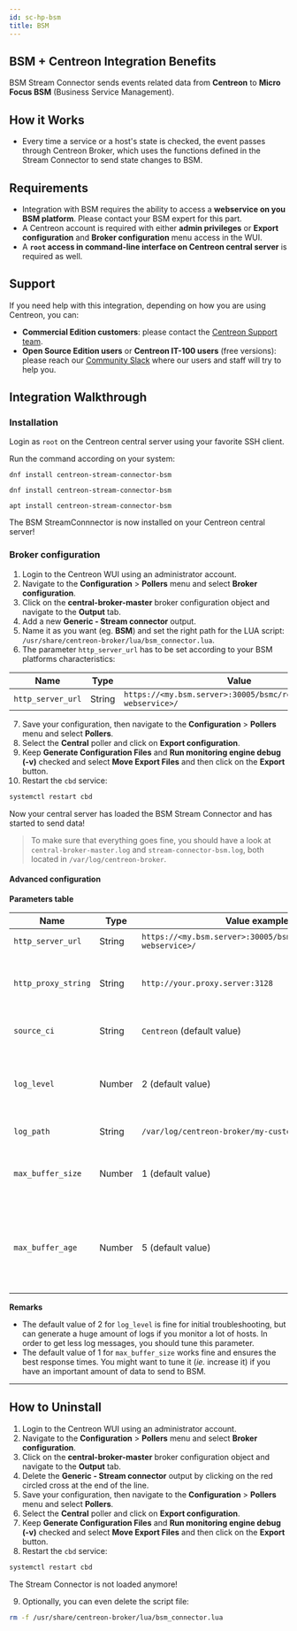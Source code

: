 ```yaml
---
id: sc-hp-bsm
title: BSM
---
```


## BSM + Centreon Integration Benefits

BSM Stream Connector sends events related data from **Centreon** to **Micro Focus BSM** (Business Service Management).

## How it Works

* Every time a service or a host's state is checked, the event passes through Centreon Broker, which uses the functions defined in the Stream Connector to send state changes to BSM.

## Requirements

* Integration with BSM requires the ability to access a **webservice on you BSM platform**. Please contact your BSM expert for this part.
* A Centreon account is required with either **admin privileges** or **Export configuration** and **Broker configuration** menu access in the WUI.
* A **`root` access in command-line interface on Centreon central server** is required as well.

## Support

If you need help with this integration, depending on how you are using Centreon, you can:

* **Commercial Edition customers**: please contact the [Centreon Support team](mailto:support@centreon.com).
* **Open Source Edition users** or **Centreon IT-100 users** (free versions): please reach our [Community Slack](https://centreon.github.io) where our users and staff will try to help you.

## Integration Walkthrough

### Installation 

Login as `root` on the Centreon central server using your favorite SSH client.

Run the command according on your system:


<Tabs groupId="sync">
<TabItem value="Alma / RHEL / Oracle Linux 8" label="Alma / RHEL / Oracle Linux 8">

```shell
dnf install centreon-stream-connector-bsm
```

</TabItem>

<TabItem value="Alma / RHEL / Oracle Linux 9" label="Alma / RHEL / Oracle Linux 9">

```shell
dnf install centreon-stream-connector-bsm
```

</TabItem>

<TabItem value="Debian 11" label="Debian_11">

```shell
apt install centreon-stream-connector-bsm
```

</TabItem>
</Tabs>

The BSM StreamConnnector is now installed on your Centreon central server!

### Broker configuration

1. Login to the Centreon WUI using an administrator account.
2. Navigate to the **Configuration** > **Pollers** menu and select **Broker configuration**.
3. Click on the **central-broker-master** broker configuration object and navigate to the **Output** tab.
4. Add a new **Generic - Stream connector** output.
5. Name it as you want (eg. **BSM**) and set the right path for the LUA script: `/usr/share/centreon-broker/lua/bsm_connector.lua`.
6. The parameter `http_server_url` has to be set according to your BSM platforms characteristics:

| Name              | Type   | Value                                                             |
|-------------------|--------|-------------------------------------------------------------------|
| `http_server_url` | String | `https://<my.bsm.server>:30005/bsmc/rest/events/<my-webservice>/` |

7. Save your configuration, then navigate to the **Configuration** > **Pollers** menu and select **Pollers**.
8. Select the **Central** poller and click on **Export configuration**.
9. Keep **Generate Configuration Files** and **Run monitoring engine debug (-v)** checked and select **Move Export Files** and then click on the **Export** button.
10. Restart the `cbd` service:

```bash
systemctl restart cbd
```

Now your central server has loaded the BSM Stream Connector and has started to send data!

> To make sure that everything goes fine, you should have a look at `central-broker-master.log` and `stream-connector-bsm.log`, both located in `/var/log/centreon-broker`.

#### Advanced configuration

**Parameters table**

| Name                | Type   | Value example                                                     | Explanation                                                                                  |
|---------------------|--------|-------------------------------------------------------------------|----------------------------------------------------------------------------------------------|
| `http_server_url`   | String | `https://<my.bsm.server>:30005/bsmc/rest/events/<my-webservice>/` | URL of your BSM platform                                                                     |
| `http_proxy_string` | String | `http://your.proxy.server:3128`                                   | Proxy string needed to reach the Internet in HTTP/HTTPS                                      |
| `source_ci`         | String | `Centreon` (default value)                                        | Name used to identify the transmitter                                                        |
| `log_level`         | Number | 2 (default value)                                                 | Verbosity level for logs 0: errors only 1: +warnings, 2: +verbose, 3: +debug                 |
| `log_path`          | String | `/var/log/centreon-broker/my-custom-logfile.log`                  | Log file full path and name                                                                  |
| `max_buffer_size`   | Number | 1 (default value)                                                 | Number of events to enqueue in buffer before sending                                         |
| `max_buffer_age`    | Number | 5 (default value)                                                 | Maximum number of seconds before sending an event when `max_buffer_size` hasn't been reached |

**Remarks**

* The default value of 2 for `log_level` is fine for initial troubleshooting, but can generate a huge amount of logs if you monitor a lot of hosts. In order to get less log messages, you should tune this parameter.
* The default value of 1 for `max_buffer_size` works fine and ensures the best response times. You might want to tune it (*ie.* increase it) if you have an important amount of data to send to BSM.

---------------

## How to Uninstall

1. Login to the Centreon WUI using an administrator account.
2. Navigate to the **Configuration** > **Pollers** menu and select **Broker configuration**.
3. Click on the **central-broker-master** broker configuration object and navigate to the **Output** tab.
4. Delete the **Generic - Stream connector** output by clicking on the red circled cross at the end of the line.
5. Save your configuration, then navigate to the **Configuration** > **Pollers** menu and select **Pollers**.
6. Select the **Central** poller and click on **Export configuration**.
7. Keep **Generate Configuration Files** and **Run monitoring engine debug (-v)** checked and select **Move Export Files** and then click on the **Export** button.
8. Restart the `cbd` service:

```bash
systemctl restart cbd
```

The Stream Connector is not loaded anymore!

9. Optionally, you can even delete the script file:

```bash
rm -f /usr/share/centreon-broker/lua/bsm_connector.lua
```

